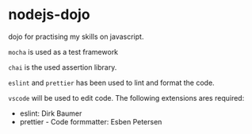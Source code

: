 # nodejs-dojo

dojo for practising my skills on javascript.

`mocha` is used as a test framework

`chai` is the used assertion library.

`eslint` and `prettier` has been used to lint and format the code.

`vscode` will be used to edit code. The following extensions ares required:

- eslint: Dirk Baumer
- prettier - Code formmatter: Esben Petersen
